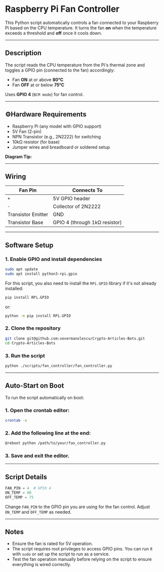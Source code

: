 # Raspberry Pi Fan Controller

This Python script automatically controls a fan connected to your Raspberry Pi based on the CPU temperature. It turns the fan **on** when the temperature exceeds a threshold and **off** once it cools down.

---

## Description

The script reads the CPU temperature from the Pi's thermal zone and toggles a GPIO pin (connected to the fan) accordingly:

- Fan **ON** at or above **80°C**
- Fan **OFF** at or below **75°C**

Uses **GPIO 4** (`BCM mode`) for fan control.

---

## ⚙Hardware Requirements

- Raspberry Pi (any model with GPIO support)
- 5V Fan (2-pin)
- NPN Transistor (e.g., 2N2222) for switching
- 10kΩ resistor (for base)
- Jumper wires and breadboard or soldered setup

**Diagram Tip:**

---

## Wiring

| Fan Pin | Connects To                   |
|---------|-------------------------------|
| `+`     | 5V GPIO header                |
| `-`     | Collector of 2N2222           |
| Transistor Emitter | GND                           |
| Transistor Base    | GPIO 4 (through 1kΩ resistor) |

---

## Software Setup

### 1. Enable GPIO and install dependencies

```bash
sudo apt update
sudo apt install python3-rpi.gpio
```
For this script, you also need to install the `RPi.GPIO` library if it's not already installed:

```bash
pip install RPi.GPIO
```
or:
```bash
python -m pip install RPi.GPIO
```

### 2. Clone the repository

```bash  
git clone git@github.com:severmanolescu/Crypto-Articles-Bots.git  
cd Crypto-Articles-Bots
```

### 3. Run the script

```bash
python ./scripts/fan_controller/fan_controller.py
```
---
## Auto-Start on Boot
To run the script automatically on boot:
### 1. Open the crontab editor:
```bash
crontab -e
```
### 2. Add the following line at the end:
```bash
@reboot python /path/to/your/fan_controller.py
```
### 3. Save and exit the editor.

---
## Script Details
```python
FAN_PIN = 4  # GPIO 4
ON_TEMP = 80
OFF_TEMP = 75
```
Change `FAN_PIN` to the GPIO pin you are using for the fan control. Adjust `ON_TEMP` and `OFF_TEMP` as needed.

---

## Notes
- Ensure the fan is rated for 5V operation.
- The script requires root privileges to access GPIO pins. You can run it with `sudo` or set up the script to run as a service.
- Test the fan operation manually before relying on the script to ensure everything is wired correctly.
